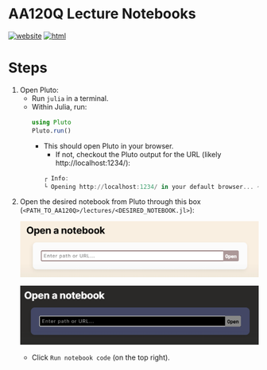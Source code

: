 # AA120Q Lecture Notebooks
[![website](https://img.shields.io/badge/website-Stanford-b31b1b.svg)](https://aa120q.stanford.edu/)
[![html](https://img.shields.io/badge/static%20html-Lecture%2001-0072B2)](https://htmlview.glitch.me/?https://github.com/sisl/AA120Q/blob/main/lectures/html/01_Julia.jl.html)


# Steps
1. Open Pluto:
    - Run `julia` in a terminal.
    - Within Julia, run:
        ```julia
        using Pluto
        Pluto.run()
        ```
        - This should open Pluto in your browser.
            - If not, checkout the Pluto output for the URL (likely http://localhost:1234/):
            ```julia
            ┌ Info:
            └ Opening http://localhost:1234/ in your default browser... ~ have fun!
            ```
1. Open the desired notebook from Pluto through this box (`<PATH_TO_AA120Q>/lectures/<DESIRED_NOTEBOOK.jl>`): <p align="center"> <img src="./figures/pluto-open.png#gh-light-mode-only"> </p><p align="center"> <img src="./figures/pluto-open-dark.png#gh-dark-mode-only"> </p>
    - Click `Run notebook code` (on the top right).
